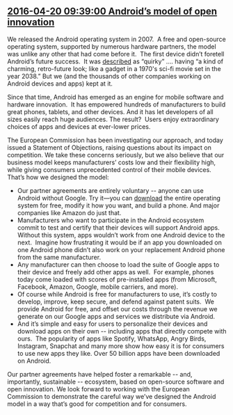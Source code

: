 ## <a href="https://www.blog.google/around-the-globe/google-europe/androids-model-of-open-innovation/" target="_blank">2016-04-20 09:39:00 Android’s model of open innovation</a>
<html><head></head><body><div class="block-paragraph"><div class="rich-text"><p>We released the Android operating system in 2007.  A free and open-source operating system, supported by numerous hardware partners, the model was unlike any other that had come before it.  The first device didn’t foretell Android’s future success.  It was <a href="http://www.engadget.com/2008/10/16/t-mobile-g1-review-part-1-hardware/">described</a> as “quirky” …. having “a kind of charming, retro-future look; like a gadget in a 1970's sci-fi movie set in the year 2038.” But we (and the thousands of other companies working on Android devices and apps) kept at it. </p><p>Since that time, Android has emerged as an engine for mobile software and hardware innovation.  It has empowered hundreds of manufacturers to build great phones, tablets, and other devices. And it has let developers of all sizes easily reach huge audiences. The result?  Users enjoy extraordinary choices of apps and devices at ever-lower prices.   </p><p>The European Commission has been investigating our approach, and today issued a Statement of Objections, raising questions about its impact on competition. We take these concerns seriously, but we also believe that our business model keeps manufacturers’ costs low and their flexibility high, while giving consumers unprecedented control of their mobile devices. That’s how we designed the model:    </p><p></p><ul><li>Our partner agreements are entirely voluntary -- anyone can use Android without Google. Try it—you can <a href="https://source.android.com/">download</a> the entire operating system for free, modify it how you want, and build a phone. And major companies like Amazon do just that. </li><li>Manufacturers who want to participate in the Android ecosystem commit to test and certify that their devices will support Android apps. Without this system, apps wouldn’t work from one Android device to the next.  Imagine how frustrating it would be if an app you downloaded on one Android phone didn’t also work on your replacement Android phone from the same manufacturer.  </li><li>Any manufacturer can then choose to load the suite of Google apps to their device and freely add other apps as well.  For example, phones today come loaded with scores of pre-installed apps (from Microsoft, Facebook, Amazon, Google, mobile carriers, and more).</li><li>Of course while Android is free for manufacturers to use, it’s costly to develop, improve, keep secure, and defend against patent suits.  We provide Android for free, and offset our costs through the revenue we generate on our Google apps and services we distribute via Android.</li><li>And it’s simple and easy for users to personalize their devices and download apps on their own -- including apps that directly compete with ours.  The popularity of apps like Spotify, WhatsApp, Angry Birds, Instagram, Snapchat and many more show how easy it is for consumers to use new apps they like. Over 50 billion apps have been downloaded on Android.</li></ul>Our partner agreements have helped foster a remarkable -- and, importantly, sustainable -- ecosystem, based on open-source software and open innovation. We look forward to working with the European Commission to demonstrate the careful way we’ve designed the Android model in a way that’s good for competition and for consumers.<p></p></div></div></body></html>


